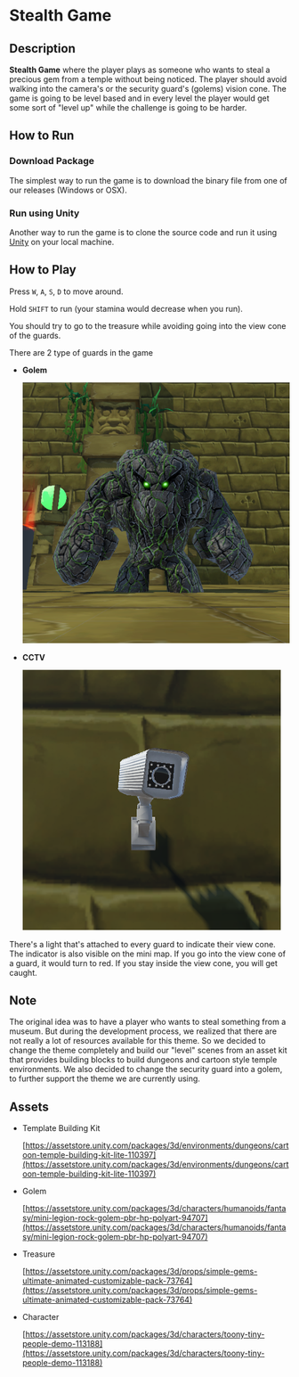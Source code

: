 # Stealth Game

## Description

**Stealth Game** where the player plays as someone who wants to steal a precious gem from a temple without being noticed. The player should avoid walking into the camera's or the security guard's (golems) vision cone. The game is going to be level based and in every level the player would get some sort of "level up" while the challenge is going to be harder.

## How to Run

### Download Package

The simplest way to run the game is to download the binary file from one of our releases (Windows or OSX).

### Run using Unity

Another way to run the game is to clone the source code and run it using [Unity](https://unity.com/) on your local machine.

## How to Play

Press `W`, `A`, `S`, `D` to move around.

Hold `SHIFT` to run (your stamina would decrease when you run).

You should try to go to the treasure while avoiding going into the view cone of the guards.

There are 2 type of guards in the game

- **Golem**

  ![./Docs/CG_Golem.png](./Docs/CG_Golem.png)

- **CCTV**

  ![./Docs/CG_CCTV.png](./Docs/CG_CCTV.png)

There's a light that's attached to every guard to indicate their view cone. The indicator is also visible on the mini map. If you go into the view cone of a guard, it would turn to red. If you stay inside the view cone, you will get caught.

## Note

The original idea was to have a player who wants to steal something from a museum. But during the development process, we realized that there are not really a lot of resources available for this theme. So we decided to change the theme completely and build our "level" scenes from an asset kit that provides building blocks to build dungeons and cartoon style temple environments. We also decided to change the security guard into a golem, to further support the theme we are currently using.

## Assets

- Template Building Kit

  [https://assetstore.unity.com/packages/3d/environments/dungeons/cartoon-temple-building-kit-lite-110397](https://assetstore.unity.com/packages/3d/environments/dungeons/cartoon-temple-building-kit-lite-110397)

- Golem

  [https://assetstore.unity.com/packages/3d/characters/humanoids/fantasy/mini-legion-rock-golem-pbr-hp-polyart-94707](https://assetstore.unity.com/packages/3d/characters/humanoids/fantasy/mini-legion-rock-golem-pbr-hp-polyart-94707)

- Treasure

  [https://assetstore.unity.com/packages/3d/props/simple-gems-ultimate-animated-customizable-pack-73764](https://assetstore.unity.com/packages/3d/props/simple-gems-ultimate-animated-customizable-pack-73764)

- Character

  [https://assetstore.unity.com/packages/3d/characters/toony-tiny-people-demo-113188](https://assetstore.unity.com/packages/3d/characters/toony-tiny-people-demo-113188)
